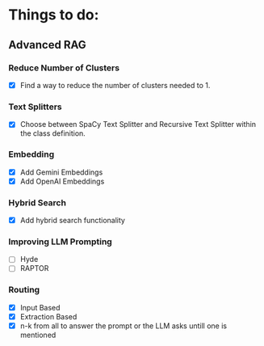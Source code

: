 # Things to do:
## Advanced RAG
### Reduce Number of Clusters
- [x] Find a way to reduce the number of clusters needed to 1.

### Text Splitters
- [x] Choose between SpaCy Text Splitter and Recursive Text Splitter within the class definition.

### Embedding
- [x] Add Gemini Embeddings
- [x] Add OpenAI Embeddings

### Hybrid Search
- [x] Add hybrid search functionality

### Improving LLM Prompting
- [ ] Hyde
- [ ] RAPTOR

### Routing
- [x] Input Based
- [x] Extraction Based
- [x] n-k from all to answer the prompt or the LLM asks untill one is mentioned